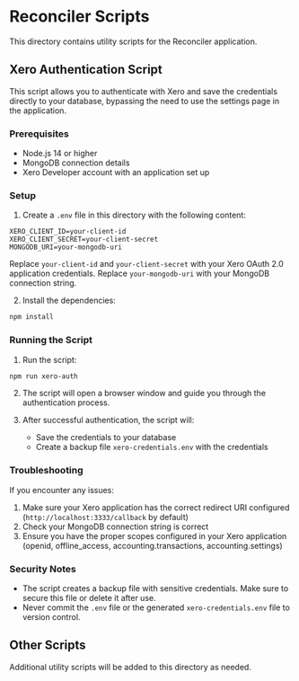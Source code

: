 # Reconciler Scripts

This directory contains utility scripts for the Reconciler application.

## Xero Authentication Script

This script allows you to authenticate with Xero and save the credentials directly to your database, bypassing the need to use the settings page in the application.

### Prerequisites

- Node.js 14 or higher
- MongoDB connection details
- Xero Developer account with an application set up

### Setup

1. Create a `.env` file in this directory with the following content:

```
XERO_CLIENT_ID=your-client-id
XERO_CLIENT_SECRET=your-client-secret
MONGODB_URI=your-mongodb-uri
```

Replace `your-client-id` and `your-client-secret` with your Xero OAuth 2.0 application credentials. Replace `your-mongodb-uri` with your MongoDB connection string.

2. Install the dependencies:

```bash
npm install
```

### Running the Script

1. Run the script:

```bash
npm run xero-auth
```

2. The script will open a browser window and guide you through the authentication process.

3. After successful authentication, the script will:
   - Save the credentials to your database
   - Create a backup file `xero-credentials.env` with the credentials

### Troubleshooting

If you encounter any issues:

1. Make sure your Xero application has the correct redirect URI configured (`http://localhost:3333/callback` by default)
2. Check your MongoDB connection string is correct
3. Ensure you have the proper scopes configured in your Xero application (openid, offline_access, accounting.transactions, accounting.settings)

### Security Notes

- The script creates a backup file with sensitive credentials. Make sure to secure this file or delete it after use.
- Never commit the `.env` file or the generated `xero-credentials.env` file to version control.

## Other Scripts

Additional utility scripts will be added to this directory as needed. 